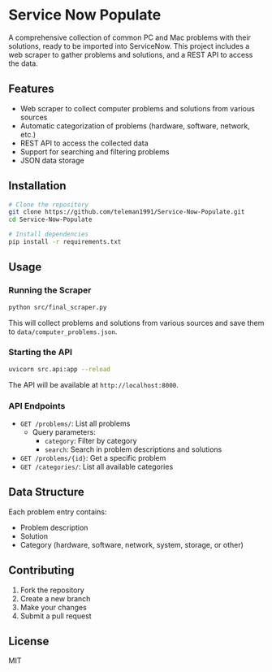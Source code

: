 # Service Now Populate

A comprehensive collection of common PC and Mac problems with their solutions, ready to be imported into ServiceNow. This project includes a web scraper to gather problems and solutions, and a REST API to access the data.

## Features

- Web scraper to collect computer problems and solutions from various sources
- Automatic categorization of problems (hardware, software, network, etc.)
- REST API to access the collected data
- Support for searching and filtering problems
- JSON data storage

## Installation

```bash
# Clone the repository
git clone https://github.com/teleman1991/Service-Now-Populate.git
cd Service-Now-Populate

# Install dependencies
pip install -r requirements.txt
```

## Usage

### Running the Scraper

```bash
python src/final_scraper.py
```

This will collect problems and solutions from various sources and save them to `data/computer_problems.json`.

### Starting the API

```bash
uvicorn src.api:app --reload
```

The API will be available at `http://localhost:8000`.

### API Endpoints

- `GET /problems/`: List all problems
  - Query parameters:
    - `category`: Filter by category
    - `search`: Search in problem descriptions and solutions
- `GET /problems/{id}`: Get a specific problem
- `GET /categories/`: List all available categories

## Data Structure

Each problem entry contains:
- Problem description
- Solution
- Category (hardware, software, network, system, storage, or other)

## Contributing

1. Fork the repository
2. Create a new branch
3. Make your changes
4. Submit a pull request

## License

MIT
